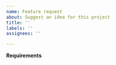 ```yaml
---
name: Feature request
about: Suggest an idea for this project
title: ''
labels: ''
assignees: ''

---
```


**Requirements**
